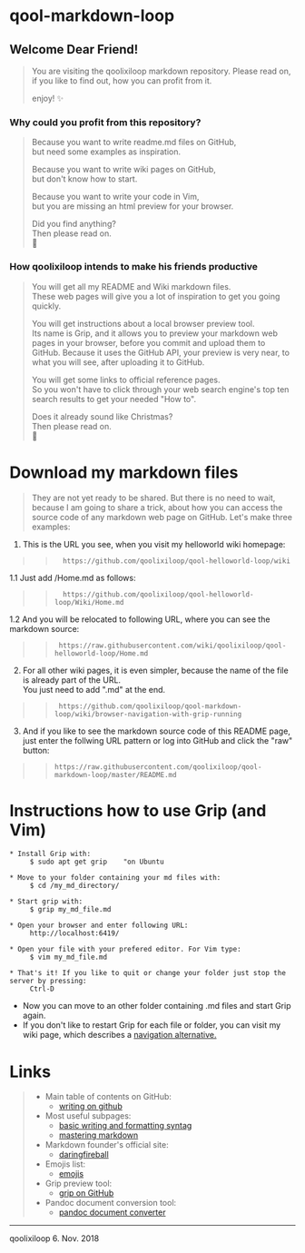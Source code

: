 # qool-markdown-loop

## Welcome Dear Friend!
> You are visiting the qoolixiloop markdown repository. Please read on, if you like to find out, how you can profit from it.
>
> enjoy!
> :sparkles:


### Why could you profit from this repository?
> Because you want to write readme.md files on GitHub,    
> but need some examples as inspiration.    
>
> Because you want to write wiki pages on GitHub,    
> but don't know how to start.    
>
> Because you want to write your code in Vim,    
> but you are missing an html preview for your browser.    
>
> Did you find anything?    
> Then please read on.    
> :dizzy:


### How qoolixiloop intends to make his friends productive
> You will get all my README and Wiki markdown files.    
> These web pages will give you a lot of inspiration to get you going quickly.    
>
> You will get instructions about a local browser preview tool.    
> Its name is Grip, and it allows you to preview your markdown web pages in your browser, before you commit and upload them to GitHub. Because it uses the GitHub API, your preview is very near, to what you will see, after uploading it to GitHub.    
>
> You will get some links to official reference pages.    
> So you won't have to click through your web search engine's top ten search    results to get your needed "How to".    
>
> Does it already sound like Christmas?    
> Then please read on.    
> :sparkling_heart:


# Download my markdown files
> They are not yet ready to be shared. But there is no need to wait, because I am going to share a trick, about how you can access the source code of any markdown web page on GitHub. Let's make three examples:    
>
1.    This is the URL you see, when you visit my helloworld wiki homepage:    
> >       https://github.com/qoolixiloop/qool-helloworld-loop/wiki      
1.1   Just add /Home.md as follows:    
> >       https://github.com/qoolixiloop/qool-helloworld-loop/Wiki/Home.md    
1.2   And you will be relocated to following URL, where you can see the markdown source:    
> >      https://raw.githubusercontent.com/wiki/qoolixiloop/qool-helloworld-loop/Home.md    
2.    For all other wiki pages, it is even simpler, because the name of the file is already part of the URL.  
      You just need to add ".md" at the end.    
> >      https://github.com/qoolixiloop/qool-markdown-loop/wiki/browser-navigation-with-grip-running    
3.    And if you like to see the markdown source code of this README page, just enter the follwing URL pattern or log into GitHub and click the "raw" button:    
> >     https://raw.githubusercontent.com/qoolixiloop/qool-markdown-loop/master/README.md    


# Instructions how to use Grip (and Vim)
    * Install Grip with:   
         $ sudo apt get grip    "on Ubuntu
    
    * Move to your folder containing your md files with:     
         $ cd /my_md_directory/  
    
    * Start grip with:    
         $ grip my_md_file.md    
    
    * Open your browser and enter following URL:    
         http://localhost:6419/    
    
    * Open your file with your prefered editor. For Vim type:
         $ vim my_md_file.md
    
    * That's it! If you like to quit or change your folder just stop the server by pressing:    
         Ctrl-D    

* Now you can move to an other folder containing .md files and start Grip again. 
* If you don't like to restart Grip for each file or folder, you can visit my wiki page, which describes a [navigation alternative.](https://github.com/qoolixiloop/qool-markdown-loop/wiki/how-to-navigate-your-filesystem-in-your-browser)


# Links
> * Main table of contents on GitHub:
>   * [writing on github](https://help.github.com/categories/writing-on-github/)
> * Most useful subpages:
>   * [basic writing and formatting syntag](https://help.github.com/articles/basic-writing-and-formatting-syntax/)
>   * [mastering markdown](https://guides.github.com/features/mastering-markdown/)
> * Markdown founder's official site:
>   * [daringfireball](https://daringfireball.net/projects/markdown/)
> * Emojis list:
>   * [emojis](https://gist.github.com/rxaviers/7360908)
> * Grip preview tool:
>   * [grip on GitHub](https://github.com/joeyespo/grip)
> * Pandoc document conversion tool:
>   * [pandoc document converter](https://pandoc.org/)

------------------------
qoolixiloop 6. Nov. 2018
 

